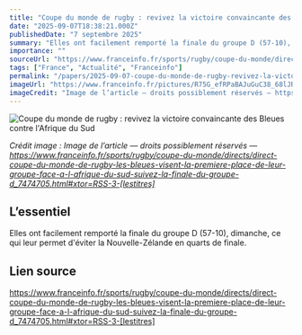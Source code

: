 ```yaml
---
title: "Coupe du monde de rugby : revivez la victoire convaincante des Bleues contre l'Afrique du Sud"
date: "2025-09-07T18:38:21.000Z"
publishedDate: "7 septembre 2025"
summary: "Elles ont facilement remporté la finale du groupe D (57-10), dimanche, ce qui leur permet d'éviter la Nouvelle-Zélande en quarts de finale."
importance: ""
sourceUrl: "https://www.franceinfo.fr/sports/rugby/coupe-du-monde/directs/direct-coupe-du-monde-de-rugby-les-bleues-visent-la-premiere-place-de-leur-groupe-face-a-l-afrique-du-sud-suivez-la-finale-du-groupe-d_7474705.html#xtor=RSS-3-[lestitres]"
tags: ["France", "Actualité", "Franceinfo"]
permalink: "/papers/2025-09-07-coupe-du-monde-de-rugby-revivez-la-victoire-convaincante-des-bleues-contre-lafrique-du-sud"
imageUrl: "https://www.franceinfo.fr/pictures/R75G_efRPaBAJuGuC38_68lJRNw/0x0:3500x1968/1500x843/2025/09/07/000-73nx9qd-68bdbdbd0dde9668340601.jpg"
imageCredit: "Image de l’article — droits possiblement réservés — https://www.franceinfo.fr/sports/rugby/coupe-du-monde/directs/direct-coupe-du-monde-de-rugby-les-bleues-visent-la-premiere-place-de-leur-groupe-face-a-l-afrique-du-sud-suivez-la-finale-du-groupe-d_7474705.html#xtor=RSS-3-[lestitres]"
---
```


![Coupe du monde de rugby : revivez la victoire convaincante des Bleues contre l'Afrique du Sud](https://www.franceinfo.fr/pictures/R75G_efRPaBAJuGuC38_68lJRNw/0x0:3500x1968/1500x843/2025/09/07/000-73nx9qd-68bdbdbd0dde9668340601.jpg)

*Crédit image : Image de l’article — droits possiblement réservés — https://www.franceinfo.fr/sports/rugby/coupe-du-monde/directs/direct-coupe-du-monde-de-rugby-les-bleues-visent-la-premiere-place-de-leur-groupe-face-a-l-afrique-du-sud-suivez-la-finale-du-groupe-d_7474705.html#xtor=RSS-3-[lestitres]*

## L’essentiel

Elles ont facilement remporté la finale du groupe D (57-10), dimanche, ce qui leur permet d'éviter la Nouvelle-Zélande en quarts de finale.

## Lien source

https://www.franceinfo.fr/sports/rugby/coupe-du-monde/directs/direct-coupe-du-monde-de-rugby-les-bleues-visent-la-premiere-place-de-leur-groupe-face-a-l-afrique-du-sud-suivez-la-finale-du-groupe-d_7474705.html#xtor=RSS-3-[lestitres]
